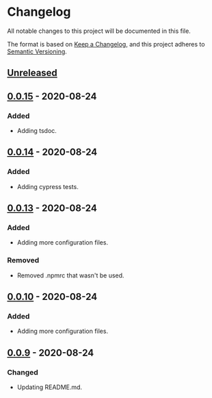 # Changelog

All notable changes to this project will be documented in this file.

The format is based on [Keep a Changelog](https://keepachangelog.com/en/1.0.0/),
and this project adheres to [Semantic Versioning](https://semver.org/spec/v2.0.0.html).

## [Unreleased]

## [0.0.15] - 2020-08-24

### Added

- Adding tsdoc.

## [0.0.14] - 2020-08-24

### Added

- Adding cypress tests.

## [0.0.13] - 2020-08-24

### Added

- Adding more configuration files.

### Removed

- Removed .npmrc that wasn't be used.

## [0.0.10] - 2020-08-24

### Added

- Adding more configuration files.

## [0.0.9] - 2020-08-24

### Changed

- Updating README.md.

[unreleased]: https://github.com/danielferrarir/cypress-fill-command/compare/v0.0.15...HEAD
[0.0.15]: https://github.com/danielferrarir/cypress-fill-command/compare/v0.0.14...v0.0.15
[0.0.14]: https://github.com/danielferrarir/cypress-fill-command/compare/v0.0.13...v0.0.14
[0.0.13]: https://github.com/danielferrarir/cypress-fill-command/compare/v0.0.10...v0.0.13
[0.0.10]: https://github.com/danielferrarir/cypress-fill-command/compare/v0.0.9...v0.0.10
[0.0.9]: https://github.com/danielferrarir/cypress-fill-command/releases/tag/v0.0.9
